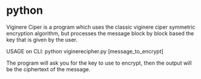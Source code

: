 # python

Viginere Ciper is a program which uses the classic viginere ciper symmetric encryption algorithm, but processes the message block by block based the key that is given by the user. 

USAGE on CLI: python viginerecipher.py [message_to_encrypt]

The program will ask you for the key to use to encrypt, then the output will be the ciphertext of the message.
